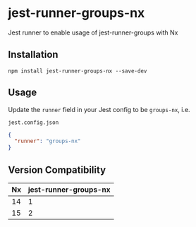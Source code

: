# jest-runner-groups-nx

Jest runner to enable usage of jest-runner-groups with Nx

## Installation

`npm install jest-runner-groups-nx --save-dev`

## Usage

Update the `runner` field in your Jest config to be `groups-nx`, i.e.

`jest.config.json`

```json
{
  "runner": "groups-nx"
}
```

## Version Compatibility

| Nx  | jest-runner-groups-nx |
|-----|-----------------------|
| 14  | 1                     |
| 15  | 2                     |
